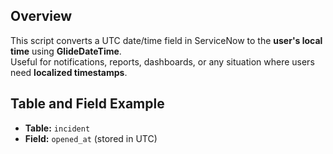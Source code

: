 ## Overview
This script converts a UTC date/time field in ServiceNow to the **user's local time** using **GlideDateTime**.  
Useful for notifications, reports, dashboards, or any situation where users need **localized timestamps**.

## Table and Field Example
- **Table:** `incident`
- **Field:** `opened_at` (stored in UTC)

